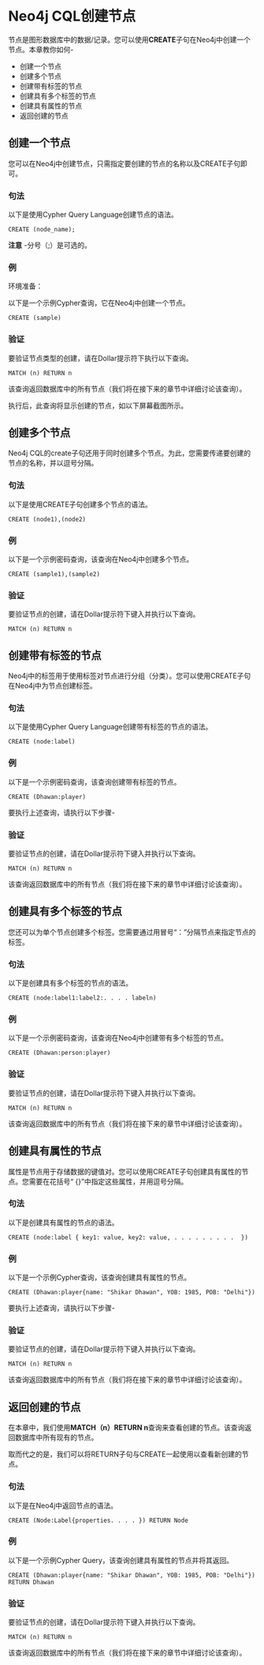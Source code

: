 # Neo4j CQL创建节点

节点是图形数据库中的数据/记录。您可以使用**CREATE**子句在Neo4j中创建一个节点。本章教你如何-

- 创建一个节点
- 创建多个节点
- 创建带有标签的节点
- 创建具有多个标签的节点
- 创建具有属性的节点
- 返回创建的节点

## 创建一个节点

您可以在Neo4j中创建节点，只需指定要创建的节点的名称以及CREATE子句即可。

### 句法

以下是使用Cypher Query Language创建节点的语法。

```cql
CREATE (node_name); 
```

**注意** -分号（;）是可选的。

### 例

环境准备：

以下是一个示例Cypher查询，它在Neo4j中创建一个节点。

```cql
CREATE (sample) 
```

### 验证

要验证节点类型的创建，请在Dollar提示符下执行以下查询。

```cql
MATCH (n) RETURN n
```

该查询返回数据库中的所有节点（我们将在接下来的章节中详细讨论该查询）。

执行后，此查询将显示创建的节点，如以下屏幕截图所示。

## 创建多个节点

Neo4j CQL的create子句还用于同时创建多个节点。为此，您需要传递要创建的节点的名称，并以逗号分隔。

### 句法

以下是使用CREATE子句创建多个节点的语法。

```cql
CREATE (node1),(node2)
```

### 例

以下是一个示例密码查询，该查询在Neo4j中创建多个节点。

```cql
CREATE (sample1),(sample2) 
```

### 验证

要验证节点的创建，请在Dollar提示符下键入并执行以下查询。

```
MATCH (n) RETURN n 
```

## 创建带有标签的节点

Neo4j中的标签用于使用标签对节点进行分组（分类）。您可以使用CREATE子句在Neo4j中为节点创建标签。

### 句法

以下是使用Cypher Query Language创建带有标签的节点的语法。

```cql
CREATE (node:label) 
```

### 例

以下是一个示例密码查询，该查询创建带有标签的节点。

```cql
CREATE (Dhawan:player) 
```

要执行上述查询，请执行以下步骤-

### 验证

要验证节点的创建，请在Dollar提示符下键入并执行以下查询。

```
MATCH (n) RETURN n 
```

该查询返回数据库中的所有节点（我们将在接下来的章节中详细讨论该查询）。

## 创建具有多个标签的节点

您还可以为单个节点创建多个标签。您需要通过用冒号“：”分隔节点来指定节点的标签。

### 句法

以下是创建具有多个标签的节点的语法。

```cql
CREATE (node:label1:label2:. . . . labeln) 
```

### 例

以下是一个示例密码查询，该查询在Neo4j中创建带有多个标签的节点。

```cql
CREATE (Dhawan:person:player) 
```

### 验证

要验证节点的创建，请在Dollar提示符下键入并执行以下查询。

```cql
MATCH (n) RETURN n 
```

该查询返回数据库中的所有节点（我们将在接下来的章节中详细讨论该查询）。

## 创建具有属性的节点

属性是节点用于存储数据的键值对。您可以使用CREATE子句创建具有属性的节点。您需要在花括号“ {}”中指定这些属性，并用逗号分隔。

### 句法

以下是创建具有属性的节点的语法。

```cql
CREATE (node:label { key1: value, key2: value, . . . . . . . . .  }) 
```

### 例

以下是一个示例Cypher查询，该查询创建具有属性的节点。

```cql
CREATE (Dhawan:player{name: "Shikar Dhawan", YOB: 1985, POB: "Delhi"}) 
```

要执行上述查询，请执行以下步骤-

### 验证

要验证节点的创建，请在Dollar提示符下键入并执行以下查询。

```cql
MATCH (n) RETURN n 
```

该查询返回数据库中的所有节点（我们将在接下来的章节中详细讨论该查询）。

## 返回创建的节点

在本章中，我们使用**MATCH（n）RETURN n**查询来查看创建的节点。该查询返回数据库中所有现有的节点。

取而代之的是，我们可以将RETURN子句与CREATE一起使用以查看新创建的节点。

### 句法

以下是在Neo4j中返回节点的语法。

```cql
CREATE (Node:Label{properties. . . . }) RETURN Node 
```

### 例

以下是一个示例Cypher Query，该查询创建具有属性的节点并将其返回。

```cql
CREATE (Dhawan:player{name: "Shikar Dhawan", YOB: 1985, POB: "Delhi"}) RETURN Dhawan 
```

### 验证

要验证节点的创建，请在Dollar提示符下键入并执行以下查询。

```cql
MATCH (n) RETURN n 
```

该查询返回数据库中的所有节点（我们将在接下来的章节中详细讨论该查询）。